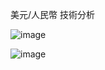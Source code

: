 美元/人民幣 技術分析

![image](https://github.com/user-attachments/assets/1989dc1a-5b6d-40d4-99b9-a6695316c649)

![image](https://github.com/user-attachments/assets/4ef929da-aeb9-4d22-b5bb-e4bc245ea50a)

